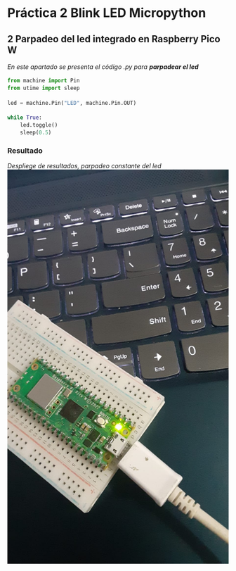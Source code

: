 # Práctica 2 Blink LED Micropython

## 2 Parpadeo del led integrado en Raspberry Pico W
_En este apartado se presenta el código .py para **parpadear el led**_
```python
from machine import Pin
from utime import sleep

led = machine.Pin("LED", machine.Pin.OUT)

while True:
    led.toggle()
    sleep(0.5)
```

### Resultado
_Despliege de resultados, parpadeo constante del led_ 
![](BlinkLed.png)
